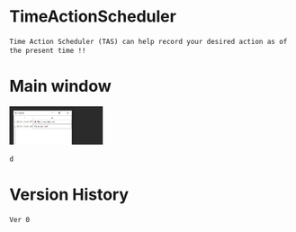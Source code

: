 # TimeActionScheduler
    Time Action Scheduler (TAS) can help record your desired action as of the present time !!
# Main window

<p align="left" width="100%">
    <img width="33%" src="./Image/MainWin_img.png"> 
</p>

    d
# Version History
    Ver 0
